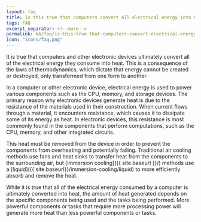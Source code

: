 ```yaml
---
layout: faq
title: Is this true that computers convert all electrical energy into heat?
tags: FAQ
excerpt_separator: <!--more-->
permalink: kb/faq/is-this-true-that-computers-convert-electrical-energy-into-heat
icon: "icons/faq.png"
---
```

It is true that computers and other electronic devices ultimately convert all of the electrical energy they consume into heat. This is a consequence of the laws of thermodynamics, which dictate that energy cannot be created or destroyed, only transformed from one form to another.

<!--more-->
In a computer or other electronic device, electrical energy is used to power various components such as the CPU, memory, and storage devices. The primary reason why electronic devices generate heat is due to the resistance of the materials used in their construction. When current flows through a material, it encounters resistance, which causes it to dissipate some of its energy as heat. In electronic devices, this resistance is most commonly found in the components that perform computations, such as the CPU, memory, and other integrated circuits.

This heat must be removed from the device in order to prevent the components from overheating and potentially failing. Traditional air cooling methods use fans and heat sinks to transfer heat from the components to the surrounding air, but [immersion cooling]({{ site.baseurl }}/) methods use a [liquid]({{ site.baseurl}}/immersion-cooling/liquid) to more efficiently absorb and remove the heat.

While it is true that all of the electrical energy consumed by a computer is ultimately converted into heat, the amount of heat generated depends on the specific components being used and the tasks being performed. More powerful components or tasks that require more processing power will generate more heat than less powerful components or tasks.
